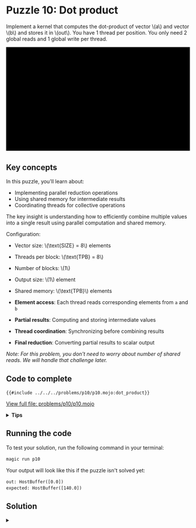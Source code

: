 # Puzzle 10: Dot product

Implement a kernel that computes the dot-product of vector \\(a\\) and vector \\(b\\) and stores it in \\(out\\).
You have 1 thread per position. You only need 2 global reads and 1 global write per thread.

![Dot product visualization](./media/videos/720p30/puzzle_10_viz.gif)

## Key concepts

In this puzzle, you'll learn about:
- Implementing parallel reduction operations
- Using shared memory for intermediate results
- Coordinating threads for collective operations

The key insight is understanding how to efficiently combine multiple values into a single result using parallel computation and shared memory.

Configuration:
- Vector size: \\(\\text{SIZE} = 8\\) elements
- Threads per block: \\(\\text{TPB} = 8\\)
- Number of blocks: \\(1\\)
- Output size: \\(1\\) element
- Shared memory: \\(\\text{TPB}\\) elements

- **Element access**: Each thread reads corresponding elements from `a` and `b`
- **Partial results**: Computing and storing intermediate values
- **Thread coordination**: Synchronizing before combining results
- **Final reduction**: Converting partial results to scalar output

*Note: For this problem, you don't need to worry about number of shared reads. We will
handle that challenge later.*

## Code to complete

```mojo
{{#include ../../../problems/p10/p10.mojo:dot_product}}
```
<a href="{{#include ../_includes/repo_url.md}}/blob/main/problems/p10/p10.mojo" class="filename">View full file: problems/p10/p10.mojo</a>

<details>
<summary><strong>Tips</strong></summary>

<div class="solution-tips">

1. Store `a[global_i] * b[global_i]` in `shared[local_i]`
2. Call `barrier()` to synchronize
3. Use thread 0 to sum all products in shared memory
4. Write final sum to `out[0]`
</div>
</details>

## Running the code

To test your solution, run the following command in your terminal:

```bash
magic run p10
```

Your output will look like this if the puzzle isn't solved yet:
```txt
out: HostBuffer([0.0])
expected: HostBuffer([140.0])
```

## Solution

<details class="solution-details">
<summary></summary>

```mojo
{{#include ../../../solutions/p10/p10.mojo:dot_product_solution}}
```

<div class="solution-explanation">

The parallel reduction algorithm for dot product works as follows:

### Initial State
Each thread multiplies corresponding elements from vectors \\(a\\) and \\(b\\):
```txt
Threads:     T0   T1   T2   T3   T4   T5   T6   T7
a:          [0    1    2    3    4    5    6    7]
b:          [0    1    2    3    4    5    6    7]
shared:     [0    1    4    9    16   25   36   49]
             ↑    ↑    ↑    ↑    ↑    ↑    ↑    ↑
            T0   T1   T2   T3   T4   T5   T6   T7
```

### Parallel Reduction Steps

#### Step 1: stride = \\(\\text{TPB} / 2 = 4\\)
Active threads: \\(T_0, T_1, T_2, T_3\\)
```txt
Before:     [0    1    4    9    16   25   36   49]
Add:         +16  +25  +36  +49
             |    |    |    |
Result:     [16   26   40   58   16   25   36   49]
             ↑    ↑    ↑    ↑
            T0   T1   T2   T3
```

#### Step 2: stride = \\(\\text{TPB} / 4 = 2\\)
Active threads: \\(T_0, T_1\\)
```txt
Before:     [16   26   40   58   16   25   36   49]
Add:         +40  +58
             |    |
Result:     [56   84   40   58   16   25   36   49]
             ↑    ↑
            T0   T1
```

#### Step 3: stride = \\(\\text{TPB} / 8 = 1\\)
Active thread: \\(T_0\\)
```txt
Before:     [56   84   40   58   16   25   36   49]
Add:         +84
             |
Result:     [140  84   40   58   16   25   36   49]
             ↑
            T0
```

### Final Write
Only thread \\(T_0\\) writes the final result:
```txt
Thread T0: out[0] = 140
```

Key Implementation Details:
1. Uses `shared` memory for fast intermediate results
2. Halves the stride in each step: \\(4 \\rightarrow 2 \\rightarrow 1\\)
3. Calls `barrier()` between steps for synchronization
4. Only active threads where `local_i < stride` perform additions
5. Final result is sum of all element-wise products: \\(\sum_{i=0}^{7} a[i] \cdot b[i] = 140\\)

This parallel reduction approach reduces the time complexity from \\(O(n)\\) to \\(O(\log n)\\) by performing additions in parallel.
</div>
</details>
